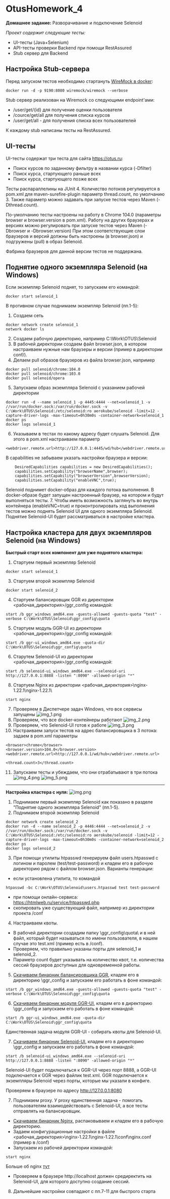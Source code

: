 # OtusHomework_4
**Домашнее задание:**
Разворачивание и подключение Selenoid

*Проект содержит следующие тесты:*
- UI-тесты (Java+Selenium)
- API-тесты проверки Backend при помощи RestAssured
- Stub сервер для Backend 

Настройка Stub-сервера
---
Перед запуском тестов необходимо стартануть
[WireMock в docker](https://hub.docker.com/r/wiremock/wiremock):

````docker run -d -p 9190:8080 wiremock/wiremock --verbose````

Stub сервер реализован на Wiremock со следующими endpoint'ами:
- /user/get/{id} для получение оценки пользователя
- /cource/get/all для получения списка курсов
- /user/get/all - для получения списка всех пользователей

К каждому stub написаны тесты на RestAssured.

UI-тесты
---
UI-тесты содержат три теста для сайта https://otus.ru:
- Поиск курсов по заданному фильтру в названии курса (-Dfilter)
- Поиск курса, стартующего раньше всех
- Поиск курса, стартующего позже всех 

Тесты распараллелины на JUnit 4. Количество потоков регулируется в pom.xml для maven-surefire-plugin параметр thread.count,
по умолчанию 3. Также параметр можно задавать при запуске тестов через Maven (-Dthread.count).

По-умолчанию тесты настроены на работу в Chrome 104.0 (параметры browser и browser.version в pom.xml).
Работу на других браузерах и версиях можно регулировать при запуске тестов через Maven (-Dbrowser и -Dbrowser.version)
При этом соответствующие слои браузеров и версий должны быть настроены (в browser.json) и подгружены (pull) в образ Selenoid.

Фабрика браузеров для данной версии тестов не поддержана.

Поднятие одного экземпляра Selenoid (на Windows)
---
Если экземпляр Selenoid поднят, то запускаем его командой:
````
docker start selenoid_1 
````
В противном случае поднимаем экземпляр Selenoid (пп.1-5):
1. Создаем сеть
````
docker network create selenoid_1
network docker ls
````
2. Создаем рабочую директорию, например C:\Work\OTUS\Selenoid 
3. В рабочей директории создаем файл browser.json, в котором настраиваем нужные нам браузеры и версии 
 (пример в директории conf/).
4. Делаем pull образов браузеров из файла browser.json, например
````
docker pull selenoid/chrome:104.0
docker pull selenoid/chrome:103.0
docker pull selenoid/opera
````
5. Запускаем образ экземпляра Selenoid с указанием рабочей директории
```` 
docker run -d --name selenoid_1 -p 4445:4444 --net=selenoid_1 -v //var/run/docker.sock:/var/run/docker.sock -v C:\Work\OTUS\Selenoid:/etc/selenoid:ro aerokube/selenoid -limit=12 -capture-driver-logs -max-timeout=0h30m0s -container-network=selenoid_1
docker ps
docker logs selenoid_1
````
6. Указываем в тестах по какому адресу будет слушать Selenoid. Для этого в pom.xml
настраиваем параметр     
````
<webdriver.remote.url>http://127.0.0.1:4445/wd/hub</webdriver.remote.url>
````
В capabilities не забываем указать настройки браузера и версии:
````
    DesiredCapabilities capabilities = new DesiredCapabilities();
    capabilities.setCapability("browserName",browser);
    capabilities.setCapability("browserVersion",browserVersion);
    capabilities.setCapability("enableVNC",true);
````
Selenoid поднимет docker-образ для каждого потока выполнения. В docker-образе будет запущен настроенный браузер,
на котором и будут выполняться тесты.
7. Чтобы иметь возможность заглянуть во внутрь контейнера (enableVNC=true) и проконтролировать ход выполнения тестов можно поднять Selenoid UI для одного экземпляра Selenoid. 
Поднятие Selenoid-UI будет рассматриваться в настройке кластера.


Настройка кластера для двух экземпляров Selenoid (на Windows)
---
**Быстрый старт всех компонент для уже поднятого кластера:**
1. Стартуем первый экземпляр Selenoid
````
docker start selenoid_1
````
3. Стартуем второй экземпляр Selenoid
````
docker start selenoid_2 
````
4. Стартуем балансировщик GGR из директории <рабочая_директория>/ggr_config командой:
````
start /b ggr_windows_amd64.exe -guests-allowed -guests-quota "test" -verbose C:\Work\OTUS\Selenoid\ggr_config\quota
````
5. Стартуем модуль GGR-UI из директории <рабочая_директория>/ggr_config командой:
````
start /b ggr-ui_windows_amd64.exe -quota-dir C:\Work\OTUS\Selenoid\ggr_config\quota
````
6. Старутем Selenoid-UI из директории <рабочая_директория>/ggr_config командой:
````
start /b selenoid-ui_windows_amd64.exe --selenoid-uri http://127.0.0.1:8888 -listen ":8090" -allowed-origin "*"
````
8. Стартуем Nginx из директории <рабочая_директория>\nginx-1.22.1\nginx-1.22.1\
````
start nginx
````
7. Проверяем в Диспетчере задач Windows, что все сервисы запущены
![img_1.png](img/img_1.png)
8. Проверяем, что все docker-контейнеры работают
![img_2.png](img/img_2.png)
9. Проверяем, что Selenoid-UI готов к работе
![img_3.png](img/img_3.png)
10. Настраиваем запуск тестов на адрес балансировщика в 3 потока: задаем в pom.xml параметры
````
<browser>chrome</browser>
<browser.version>104.0</browser.version>
<webdriver.remote.url>http://127.0.0.1/wd/hub</webdriver.remote.url>

<thread.count>3</thread.count>
````
11. Запускаем тесты и убеждаем, что они отрабатывают в три потока
![img_4.png](img/img_4.png)
![img_5.png](img/img_5.png)


---
**Настройка кластера с нуля:**
![img.png](img/img.png)
1. Поднимаем первый экземпляр Selenoid 
как показано в разделе "Поднятие одного экземпляра Selenoid" (пп.1-5). 
2. Поднимаем второй экземпляр Selenoid
````
docker network create selenoid_2
docker run -d --name selenoid_2 -p 4446:4444 --net=selenoid_2 -v //var/run/docker.sock:/var/run/docker.sock -v C:\Work\OTUS\Selenoid:/etc/selenoid:ro aerokube/selenoid -limit=12 -capture-driver-logs -max-timeout=0h30m0s -container-network=selenoid_2
docker ps
docker logs selenoid_2
````
3. При помощи утилиты htpasswd генерируем файл users.htpasswd с логином и паролем (test/test-password) и кладем его в рабочую директорию рядом с файлом browser.json.
Варианты генерации:
- если установлена утилита, то командой
````
htpasswd -bc C:\Work\OTUS\Selenoid\users.htpasswd test test-password
````
- при помощи онлайн-сервиса: https://htmlweb.ru/service/htpasswd.php
- скопировать уже существующий файл, например из директории проекта /conf

4. Настраиваем квоты.
- В рабочей директории создадим папку \ggr_config\quota\ и в ней файл, 
который будет называться по имени пользователя, в нашем случае это test.xml (пример есть в /conf).
- Проверяем, что правильно указаны порты для selenoid_1 и selenoid_2. 
- Параметр count будет указывать на количество квот, т.е. количества сессий браузеров доступных для одновременной работы.

5. [Скачиваем бинарник балансировщика GGR](https://github.com/aerokube/ggr/releases), кладем его в директорию \ggr_config
и запускаем его работать в фоне командой:
````
start /b ggr_windows_amd64.exe -guests-allowed -guests-quota "test" -verbose C:\Work\OTUS\Selenoid\ggr_config\quota
````
6. [Скачиваем бинарник модуля GGR-UI](https://github.com/aerokube/ggr-ui/releases), кладем его в директорию \ggr_config
   и запускаем его работать в фоне командой:
````
start /b ggr-ui_windows_amd64.exe -quota-dir C:\Work\OTUS\Selenoid\ggr_config\quota
````
Единственная задача модуля GGR-UI - собирать квоты для Selenoid-UI.

7.  [Скачиваем бинарник Selenoid-UI](https://github.com/aerokube/selenoid-ui/releases), кладем его в директорию \ggr_config
    и запускаем его работать в фоне командой:
````
start /b selenoid-ui_windows_amd64.exe --selenoid-uri http://127.0.0.1:8888 -listen ":8090" -allowed-origin "*"
````
Selenoid-UI будет подключаться к GGR-UI через порт 8888, а GGR-UI подключается к GGR через файлик test.xml. 
GGR подключается к экземпляры Selenoid через порты, которые мы указали в конфиге.

Проверяем в браузере по адресу http://127.0.0.1:8080

7. Поднимаем proxy. У proxy единственная задача - помогать пользователям взаимодействовать с Selenoid-UI,
   а все тесты отправлять на балансировщик.
- [Скачиваем бинарник Nginx](https://nginx.org/ru/download.html), распаковываем и кладем его в рабочую директорию.
- Задаем конфигурационные настройки в файле  <рабочая_директория>\nginx-1.22.1\nginx-1.22.1\conf\nginx.conf (пример в /conf)
- Запускаем из рабочей директории командой:
````
start nginx
````
Больше об nginx [тут](https://nginx.org/ru/docs/windows.html)
- Проверяем в браузере http://localhost должен средиректить на Selenoid-UI, для которого доступно создание сессий.
8. Дальнейшие настройки совпадают с пп.7-11 для быстрого старта

